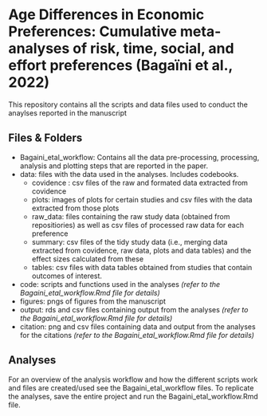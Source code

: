 # Age Differences in Economic Preferences: Cumulative meta-analyses of risk, time, social, and effort preferences (Bagaïni et al., 2022)
This repository contains all the scripts and data files used to conduct the anaylses reported in the manuscript

 ## Files & Folders
 - Bagaini_etal_workflow: Contains all the data pre-processing, processing, analysis and plotting steps that are reported in the paper.
 - data: files with the data used in the analyses. Includes codebooks.
   - covidence : csv files of the raw and formated data extracted from covidence
   - plots: images of plots for certain studies and csv files with the data extracted from those plots
   - raw_data: files containing the raw study data (obtained from repositiories) as well as csv files of processed raw data for each preference
   - summary: csv files of the tidy study data (i.e., merging data extracted from covidence, raw data, plots and data tables) and the effect sizes calculated from these
   - tables: csv files with data tables obtained from studies that contain outcomes of interest.
 - code: scripts and functions used in the analyses *(refer to the Bagaini_etal_workflow.Rmd file for details)*
 - figures: pngs of figures from the manuscript
 - output: rds and csv files containing output from the analyses *(refer to the Bagaini_etal_workflow.Rmd file for details)*
 - citation: png and csv files containing data and output from the analyses for the citations *(refer to the Bagaini_etal_workflow.Rmd file for details)*
## Analyses
For an overview of the analysis workflow and how the different scripts work and files are created/used see the Bagaini_etal_workflow files. To replicate the analyses, save the entire project and run the Bagaini_etal_workflow.Rmd file.
